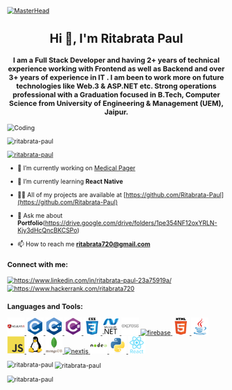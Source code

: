 [![MasterHead](https://www.digitalsolutionservices.com/img/services/web%20development.gif)](https://www.linkedin.com/in/ritabrata-paul-23a75919a/)
<h1 align="center">Hi 👋, I'm Ritabrata Paul</h1>
<h3 align="center">I am a Full Stack Developer and having 2+ years of technical experience working with Frontend as well as Backend and over 3+ years of experience in IT . I am been to work more on future technologies like Web.3 & ASP.NET etc. Strong operations professional with a Graduation focused in B.Tech, Computer Science from University of Engineering & Management (UEM), Jaipur.</h3>
<img align="center" alt="Coding" width="400" src="https://media1.giphy.com/media/RbDKaczqWovIugyJmW/200.gif">
<p align="left"> <img src="https://komarev.com/ghpvc/?username=ritabrata-paul&label=Profile%20views&color=0e75b6&style=flat" alt="ritabrata-paul" /> </p>

<p align="left"> <a href="https://github.com/ryo-ma/github-profile-trophy"><img src="https://github-profile-trophy.vercel.app/?username=ritabrata-paul" alt="ritabrata-paul" /></a> </p>

- 🔭 I’m currently working on [Medical Pager](https://github.com/Ritabrata-Paul/Waocart-Ecommerce)

- 🌱 I’m currently learning **React Native**

- 👨‍💻 All of my projects are available at [https://github.com/Ritabrata-Paul](https://github.com/Ritabrata-Paul)

- 💬 Ask me about **Portfolio**(https://drive.google.com/drive/folders/1pe354NF12oxYRLN-Kjy3dHcQncBKCSPo)

- 📫 How to reach me **ritabrata720@gmail.com**

<h3 align="left">Connect with me:</h3>
<p align="left">
<a href="https://linkedin.com/in/https://www.linkedin.com/in/ritabrata-paul-23a75919a/" target="blank"><img align="center" src="https://raw.githubusercontent.com/rahuldkjain/github-profile-readme-generator/master/src/images/icons/Social/linked-in-alt.svg" alt="https://www.linkedin.com/in/ritabrata-paul-23a75919a/" height="30" width="40" /></a>
<a href="https://www.hackerrank.com/https://www.hackerrank.com/ritabrata720" target="blank"><img align="center" src="https://raw.githubusercontent.com/rahuldkjain/github-profile-readme-generator/master/src/images/icons/Social/hackerrank.svg" alt="https://www.hackerrank.com/ritabrata720" height="30" width="40" /></a>
</p>

<h3 align="left">Languages and Tools:</h3>
<p align="left"> <a href="https://angular.io" target="_blank" rel="noreferrer"> <img src="https://raw.githubusercontent.com/devicons/devicon/master/icons/angularjs/angularjs-original-wordmark.svg" alt="angularjs" width="40" height="40"/> </a> <a href="https://www.cprogramming.com/" target="_blank" rel="noreferrer"> <img src="https://raw.githubusercontent.com/devicons/devicon/master/icons/c/c-original.svg" alt="c" width="40" height="40"/> </a> <a href="https://www.w3schools.com/cpp/" target="_blank" rel="noreferrer"> <img src="https://raw.githubusercontent.com/devicons/devicon/master/icons/cplusplus/cplusplus-original.svg" alt="cplusplus" width="40" height="40"/> </a> <a href="https://www.w3schools.com/cs/" target="_blank" rel="noreferrer"> <img src="https://raw.githubusercontent.com/devicons/devicon/master/icons/csharp/csharp-original.svg" alt="csharp" width="40" height="40"/> </a> <a href="https://www.w3schools.com/css/" target="_blank" rel="noreferrer"> <img src="https://raw.githubusercontent.com/devicons/devicon/master/icons/css3/css3-original-wordmark.svg" alt="css3" width="40" height="40"/> </a> <a href="https://dotnet.microsoft.com/" target="_blank" rel="noreferrer"> <img src="https://raw.githubusercontent.com/devicons/devicon/master/icons/dot-net/dot-net-original-wordmark.svg" alt="dotnet" width="40" height="40"/> </a> <a href="https://expressjs.com" target="_blank" rel="noreferrer"> <img src="https://raw.githubusercontent.com/devicons/devicon/master/icons/express/express-original-wordmark.svg" alt="express" width="40" height="40"/> </a> <a href="https://firebase.google.com/" target="_blank" rel="noreferrer"> <img src="https://www.vectorlogo.zone/logos/firebase/firebase-icon.svg" alt="firebase" width="40" height="40"/> </a> <a href="https://www.w3.org/html/" target="_blank" rel="noreferrer"> <img src="https://raw.githubusercontent.com/devicons/devicon/master/icons/html5/html5-original-wordmark.svg" alt="html5" width="40" height="40"/> </a> <a href="https://www.java.com" target="_blank" rel="noreferrer"> <img src="https://raw.githubusercontent.com/devicons/devicon/master/icons/java/java-original.svg" alt="java" width="40" height="40"/> </a> <a href="https://developer.mozilla.org/en-US/docs/Web/JavaScript" target="_blank" rel="noreferrer"> <img src="https://raw.githubusercontent.com/devicons/devicon/master/icons/javascript/javascript-original.svg" alt="javascript" width="40" height="40"/> </a> <a href="https://www.linux.org/" target="_blank" rel="noreferrer"> <img src="https://raw.githubusercontent.com/devicons/devicon/master/icons/linux/linux-original.svg" alt="linux" width="40" height="40"/> </a> <a href="https://www.mongodb.com/" target="_blank" rel="noreferrer"> <img src="https://raw.githubusercontent.com/devicons/devicon/master/icons/mongodb/mongodb-original-wordmark.svg" alt="mongodb" width="40" height="40"/> </a> <a href="https://nextjs.org/" target="_blank" rel="noreferrer"> <img src="https://cdn.worldvectorlogo.com/logos/nextjs-2.svg" alt="nextjs" width="40" height="40"/> </a> <a href="https://nodejs.org" target="_blank" rel="noreferrer"> <img src="https://raw.githubusercontent.com/devicons/devicon/master/icons/nodejs/nodejs-original-wordmark.svg" alt="nodejs" width="40" height="40"/> </a> <a href="https://www.python.org" target="_blank" rel="noreferrer"> <img src="https://raw.githubusercontent.com/devicons/devicon/master/icons/python/python-original.svg" alt="python" width="40" height="40"/> </a> <a href="https://reactjs.org/" target="_blank" rel="noreferrer"> <img src="https://raw.githubusercontent.com/devicons/devicon/master/icons/react/react-original-wordmark.svg" alt="react" width="40" height="40"/> </a> </p>

<p><img align="left" src="https://github-readme-stats.vercel.app/api/top-langs?username=ritabrata-paul&show_icons=true&locale=en&layout=compact" alt="ritabrata-paul" /></p>

<p>&nbsp;<img align="center" src="https://github-readme-stats.vercel.app/api?username=ritabrata-paul&show_icons=true&locale=en" alt="ritabrata-paul" /></p>

<p><img align="center" src="https://github-readme-streak-stats.herokuapp.com/?user=ritabrata-paul&" alt="ritabrata-paul" /></p>
